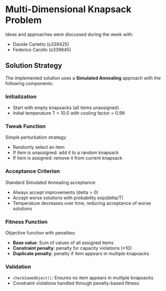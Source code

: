 # Multi-Dimensional Knapsack Problem

Ideas and approaches were discussed during the week with:
- Davide Carletto (s339425)
- Federico Carollo (s339645)

## Solution Strategy
The implemented solution uses a **Simulated Annealing** approach with the following components:

### Initialization
- Start with empty knapsacks (all items unassigned)
- Initial temperature T = 10.0 with cooling factor = 0.99

### Tweak Function
Simple perturbation strategy:
- Randomly select an item
- If item is unassigned: add it to a random knapsack
- If item is assigned: remove it from current knapsack

### Acceptance Criterion
Standard Simulated Annealing acceptance:
- Always accept improvements (delta > 0)
- Accept worse solutions with probability exp(delta/T)
- Temperature decreases over time, reducing acceptance of worse solutions

### Fitness Function
Objective function with penalties:
- **Base value**: Sum of values of all assigned items
- **Constraint penalty**: penalty for capacity violations (×10)
- **Duplicate penalty**: penalty if item appears in multiple knapsacks

### Validation
- `checkSameObject()`: Ensures no item appears in multiple knapsacks
- Constraint violations handled through penalty-based fitness

